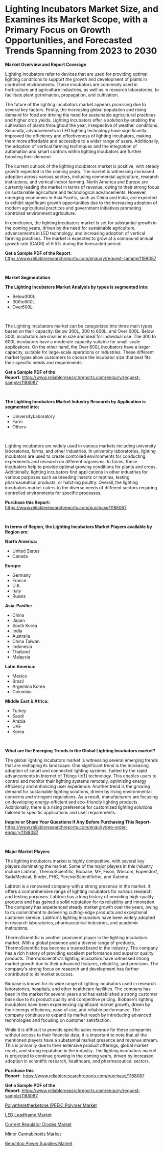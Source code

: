 <p><h1>Lighting Incubators Market Size, and Examines its Market Scope, with a Primary Focus on Growth Opportunities, and Forecasted Trends Spanning from 2023 to 2030</h1></p><p><strong>Market Overview and Report Coverage</strong></p>
<p><p>Lighting incubators refer to devices that are used for providing optimal lighting conditions to support the growth and development of plants in controlled environments. These incubators are commonly used in horticulture and agriculture industries, as well as in research laboratories, to facilitate plant germination, propagation, and cultivation.</p><p>The future of the lighting incubators market appears promising due to several key factors. Firstly, the increasing global population and rising demand for food are driving the need for sustainable agricultural practices and higher crop yields. Lighting incubators offer a solution by enabling the cultivation of plants throughout the year, irrespective of weather conditions. Secondly, advancements in LED lighting technology have significantly improved the efficiency and effectiveness of lighting incubators, making them more affordable and accessible to a wider range of users. Additionally, the adoption of vertical farming techniques and the integration of automation and smart controls within lighting incubators are further boosting their demand.</p><p>The current outlook of the lighting incubators market is positive, with steady growth expected in the coming years. The market is witnessing increased adoption across various sectors, including commercial agriculture, research institutions, and vertical indoor farming. North America and Europe are currently leading the market in terms of revenue, owing to their strong focus on sustainable agriculture and technological advancements. However, emerging economies in Asia Pacific, such as China and India, are expected to exhibit significant growth opportunities due to the increasing adoption of modern agricultural practices and government initiatives promoting controlled environment agriculture.</p><p>In conclusion, the lighting incubators market is set for substantial growth in the coming years, driven by the need for sustainable agriculture, advancements in LED technology, and increasing adoption of vertical farming practices. The market is expected to grow at a compound annual growth rate (CAGR) of 6.5% during the forecasted period.</p></p>
<p><strong>Get a Sample PDF of the Report:</strong> <a href="https://www.reliableresearchreports.com/enquiry/request-sample/1188087">https://www.reliableresearchreports.com/enquiry/request-sample/1188087</a></p>
<p>&nbsp;</p>
<p><strong>Market Segmentation</strong></p>
<p><strong>The Lighting Incubators Market Analysis by types is segmented into:</strong></p>
<p><ul><li>Below300L</li><li>300to600L</li><li>Over600L</li></ul></p>
<p>&nbsp;</p>
<p><p>The Lighting Incubators market can be categorized into three main types based on their capacity: Below 300L, 300 to 600L, and Over 600L. Below 300L incubators are smaller in size and ideal for individual use. The 300 to 600L incubators have a moderate capacity suitable for small-scale applications. On the other hand, the Over 600L incubators have a larger capacity, suitable for large-scale operations or industries. These different market types allow customers to choose the incubator size that best fits their specific needs and requirements.</p></p>
<p><strong>Get a Sample PDF of the Report:</strong>&nbsp;<a href="https://www.reliableresearchreports.com/enquiry/request-sample/1188087">https://www.reliableresearchreports.com/enquiry/request-sample/1188087</a></p>
<p>&nbsp;</p>
<p><strong>The Lighting Incubators Market Industry Research by Application is segmented into:</strong></p>
<p><ul><li>UniversityLaboratory</li><li>Farm</li><li>Others</li></ul></p>
<p>&nbsp;</p>
<p><p>Lighting incubators are widely used in various markets including university laboratories, farms, and other industries. In university laboratories, lighting incubators are used to create controlled environments for conducting experiments and research on different organisms. In farms, these incubators help to provide optimal growing conditions for plants and crops. Additionally, lighting incubators find applications in other industries for various purposes such as breeding insects or reptiles, testing pharmaceutical products, or hatching poultry. Overall, the lighting incubators market caters to the diverse needs of different sectors requiring controlled environments for specific processes.</p></p>
<p><strong>Purchase this Report:</strong>&nbsp; <a href="https://www.reliableresearchreports.com/purchase/1188087">https://www.reliableresearchreports.com/purchase/1188087</a></p>
<p>&nbsp;</p>
<p><strong>In terms of Region, the Lighting Incubators Market Players available by Region are:</strong></p>
<p>
    <p> <strong> North America: </strong>
        <ul>
            <li>United States</li>
            <li>Canada</li>
        </ul>
        </p> 
    <p> <strong> Europe: </strong>
        <ul>
            <li>Germany</li>
            <li>France</li>
            <li>U.K.</li>
            <li>Italy</li>
            <li>Russia</li>
        </ul>
        </p> 
    <p> <strong> Asia-Pacific: </strong>
        <ul>
            <li>China</li>
            <li>Japan</li>
            <li>South Korea</li>
            <li>India</li>
            <li>Australia</li>
            <li>China Taiwan</li>
            <li>Indonesia</li>
            <li>Thailand</li>
            <li>Malaysia</li>
        </ul>
        </p> 
    <p> <strong> Latin America: </strong>
        <ul>
            <li>Mexico</li>
            <li>Brazil</li>
            <li>Argentina Korea</li>
            <li>Colombia</li>
        </ul>
        </p> 
    <p> <strong> Middle East & Africa: </strong>
        <ul>
            <li>Turkey</li>
            <li>Saudi</li>
            <li>Arabia</li>
            <li>UAE</li>
            <li>Korea</li>
        </ul>
    </p>
    </p>
<p>&nbsp;</p>
<p><strong>What are the Emerging Trends in the Global Lighting Incubators market?</strong></p>
<p><p>The global lighting incubators market is witnessing several emerging trends that are reshaping its landscape. One significant trend is the increasing adoption of smart and connected lighting systems, fueled by the rapid advancements in Internet of Things (IoT) technology. This enables users to control and monitor their lighting systems remotely, optimizing energy efficiency and enhancing user experience. Another trend is the growing demand for sustainable lighting solutions, driven by rising environmental concerns and stringent regulations. As a result, manufacturers are focusing on developing energy-efficient and eco-friendly lighting products. Additionally, there is a rising preference for customized lighting solutions tailored to specific applications and user requirements.</p></p>
<p><strong>Inquire or Share Your Questions If Any Before Purchasing This Report</strong>- <a href="https://www.reliableresearchreports.com/enquiry/pre-order-enquiry/1188087">https://www.reliableresearchreports.com/enquiry/pre-order-enquiry/1188087</a></p>
<p>&nbsp;</p>
<p><strong>Major Market Players</strong></p>
<p><p>The lighting incubators market is highly competitive, with several key players dominating the market. Some of the major players in this industry include Labtron, ThermoScientific, Biobase, MF, Fison, Wincom, Eppendorf, SadaMedical, Binder, PHC, PercivalScientificInc, and Xutemp. </p><p>Labtron is a renowned company with a strong presence in the market. It offers a comprehensive range of lighting incubators for various research and testing purposes. Labtron has a long history of providing high-quality products and has gained a solid reputation for its reliability and innovation. The company has experienced steady market growth over the years, owing to its commitment to delivering cutting-edge products and exceptional customer service. Labtron's lighting incubators have been widely adopted in research laboratories, pharmaceutical industries, and academic institutions. </p><p>ThermoScientific is another prominent player in the lighting incubators market. With a global presence and a diverse range of products, ThermoScientific has become a trusted brand in the industry. The company has a rich history of providing excellent performance and superior quality products. ThermoScientific's lighting incubators have witnessed strong market growth due to their advanced features, reliability, and precision. The company's strong focus on research and development has further contributed to its market success. </p><p>Biobase is known for its wide range of lighting incubators used in research laboratories, hospitals, and other healthcare facilities. The company has been in the market for several years and has established a strong customer base due to its product quality and competitive pricing. Biobase's lighting incubators have been experiencing significant market growth, driven by their energy efficiency, ease of use, and reliable performance. The company continues to expand its market reach by introducing advanced technologies and focusing on customer satisfaction. </p><p>While it is difficult to provide specific sales revenue for these companies without access to their financial data, it is important to note that all the mentioned players have a substantial market presence and revenue stream. This is primarily due to their extensive product offerings, global market reach, and strong reputation in the industry. The lighting incubators market is projected to continue growing in the coming years, driven by increased adoption in scientific research, healthcare, and pharmaceutical sectors.</p></p>
<p><strong>Purchase this Report:</strong>&nbsp;&nbsp;<a href="https://www.reliableresearchreports.com/purchase/1188087">https://www.reliableresearchreports.com/purchase/1188087</a></p>
<p></p>
<p><strong>Get a Sample PDF of the Report:</strong>&nbsp;<a href="https://www.reliableresearchreports.com/enquiry/request-sample/1188087">https://www.reliableresearchreports.com/enquiry/request-sample/1188087</a></p>
<p><p><a href="https://medium.com/@mariablack1944/polyetheretherketone-peek-polymer-market-size-and-market-trends-complete-industry-overview-2023-0e6b592befa0">Polyetheretherketone (PEEK) Polymer Market</a></p><p><a href="https://www.linkedin.com/pulse/led-leadframe-market-share-amp-new-trends-analysis-report-type-xivke/">LED Leadframe Market</a></p><p><a href="https://www.linkedin.com/pulse/decoding-current-regulator-diodes-market-deep-dive-latest-vrzfe/">Current Regulator Diodes Market</a></p><p><a href="https://medium.com/@donnakelly19891/minor-cannabinoids-market-exploring-market-share-market-trends-and-future-growth-b8b0c8792369">Minor Cannabinoids Market</a></p><p><a href="https://www.linkedin.com/pulse/benchtop-power-supplies-market-insights-players-forecast-q2d6e/">Benchtop Power Supplies Market</a></p></p>